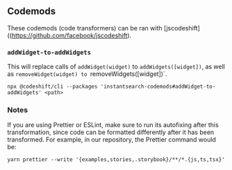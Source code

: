 ## Codemods

These codemods (code transformers) can be ran with [jscodeshift]((https://github.com/facebook/jscodeshift).

### `addWidget-to-addWidgets`

This will replace calls of `addWidget(widget)` to `addWidgets([widget])`, as well as `removeWidget(widget) to `removeWidgets([widget])`.

```
npx @codeshift/cli --packages 'instantsearch-codemods#addWidget-to-addWidgets' <path>
```

### Notes

If you are using Prettier or ESLint, make sure to run its autofixing after this transformation, since code can be formatted differently after it has been transformed. For example, in our repository, the Prettier command would be:

```
yarn prettier --write '{examples,stories,.storybook}/**/*.{js,ts,tsx}'
```
